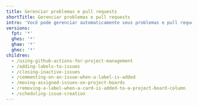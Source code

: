 ```yaml
---
title: Gerenciar problemas e pull requests
shortTitle: Gerenciar problemas e pull requests
intro: 'Você pode gerenciar automaticamente seus problemas e pull requests usando fluxos de trabalho de {% data variables.product.prodname_actions %}.'
versions:
  fpt: '*'
  ghes: '*'
  ghae: '*'
  ghec: '*'
children:
  - /using-github-actions-for-project-management
  - /adding-labels-to-issues
  - /closing-inactive-issues
  - /commenting-on-an-issue-when-a-label-is-added
  - /moving-assigned-issues-on-project-boards
  - /removing-a-label-when-a-card-is-added-to-a-project-board-column
  - /scheduling-issue-creation
---
```



